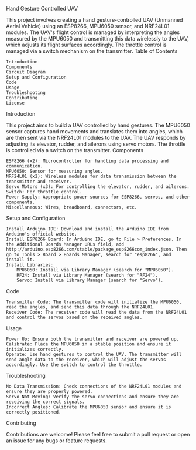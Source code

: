 Hand Gesture Controlled UAV

This project involves creating a hand gesture-controlled UAV (Unmanned Aerial Vehicle) using an ESP8266, MPU6050 sensor, and NRF24L01 modules. The UAV's flight control is managed by interpreting the angles measured by the MPU6050 and transmitting this data wirelessly to the UAV, which adjusts its flight surfaces accordingly. The throttle control is managed via a switch mechanism on the transmitter.
Table of Contents

    Introduction
    Components
    Circuit Diagram
    Setup and Configuration
    Code
    Usage
    Troubleshooting
    Contributing
    License

Introduction

This project aims to build a UAV controlled by hand gestures. The MPU6050 sensor captures hand movements and translates them into angles, which are then sent via the NRF24L01 modules to the UAV. The UAV responds by adjusting its elevator, rudder, and ailerons using servo motors. The throttle is controlled via a switch on the transmitter.
Components

    ESP8266 (x2): Microcontroller for handling data processing and communication.
    MPU6050: Sensor for measuring angles.
    NRF24L01 (x2): Wireless modules for data transmission between the transmitter and receiver.
    Servo Motors (x3): For controlling the elevator, rudder, and ailerons.
    Switch: For throttle control.
    Power Supply: Appropriate power sources for ESP8266, servos, and other components.
    Miscellaneous: Wires, breadboard, connectors, etc.

Setup and Configuration

    Install Arduino IDE: Download and install the Arduino IDE from Arduino's official website.
    Install ESP8266 Board: In Arduino IDE, go to File > Preferences. In the Additional Boards Manager URLs field, add http://arduino.esp8266.com/stable/package_esp8266com_index.json. Then go to Tools > Board > Boards Manager, search for "esp8266", and install it.
    Install Libraries:
        MPU6050: Install via Library Manager (search for "MPU6050").
        RF24: Install via Library Manager (search for "RF24").
        Servo: Install via Library Manager (search for "Servo").

Code

    Transmitter Code: The transmitter code will initialize the MPU6050, read the angles, and send this data through the NRF24L01.
    Receiver Code: The receiver code will read the data from the NRF24L01 and control the servos based on the received angles.

Usage

    Power Up: Ensure both the transmitter and receiver are powered up.
    Calibrate: Place the MPU6050 in a stable position and ensure it initializes correctly.
    Operate: Use hand gestures to control the UAV. The transmitter will send angle data to the receiver, which will adjust the servos accordingly. Use the switch to control the throttle.

Troubleshooting

    No Data Transmission: Check connections of the NRF24L01 modules and ensure they are properly powered.
    Servo Not Moving: Verify the servo connections and ensure they are receiving the correct signals.
    Incorrect Angles: Calibrate the MPU6050 sensor and ensure it is correctly positioned.

Contributing

Contributions are welcome! Please feel free to submit a pull request or open an issue for any bugs or feature requests.

